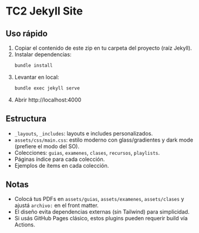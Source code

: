 # TC2 Jekyll Site

## Uso rápido
1. Copiar el contenido de este zip en tu carpeta del proyecto (raíz Jekyll).
2. Instalar dependencias:
   ```bash
   bundle install
   ```
3. Levantar en local:
   ```bash
   bundle exec jekyll serve
   ```
4. Abrir http://localhost:4000

## Estructura
- `_layouts`, `_includes`: layouts e includes personalizados.
- `assets/css/main.css`: estilo moderno con glass/gradientes y dark mode (prefiere el modo del SO).
- Colecciones: `guias`, `examenes`, `clases`, `recursos`, `playlists`.
- Páginas índice para cada colección.
- Ejemplos de ítems en cada colección.

## Notas
- Colocá tus PDFs en `assets/guias`, `assets/examenes`, `assets/clases` y ajustá `archivo:` en el front matter.
- El diseño evita dependencias externas (sin Tailwind) para simplicidad.
- Si usás GitHub Pages clásico, estos plugins pueden requerir build vía Actions.
